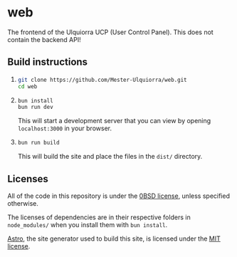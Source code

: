 # web
The frontend of the Ulquiorra UCP (User Control Panel). This does not contain the backend API!

## Build instructions

1.  ```sh
    git clone https://github.com/Mester-Ulquiorra/web.git
    cd web
    ```

2.  ```sh
    bun install
    bun run dev
    ```

    This will start a development server that you can view by opening `localhost:3000` in your browser.

3.  ```sh
    bun run build
    ```

    This will build the site and place the files in the `dist/` directory.

## Licenses

All of the code in this repository is under the [0BSD license](./LICENSE), unless specified otherwise.

The licenses of dependencies are in their respective folders in `node_modules/` when you install them with `bun install`.

[Astro](https://astro.build), the site generator used to build this site, is licensed under the [MIT license](https://github.com/withastro/astro/blob/main/LICENSE).
